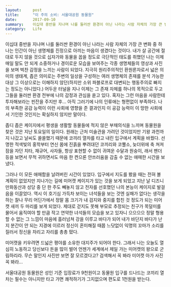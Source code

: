```yaml
---
layout:     post
title:      "이 주의 소비: 서울대공원 동물원"
date:       2017-09-10
summary:    이십대 중반을 지나며 나를 둘러싼 환경이 아닌 나라는 사람 자체의 가장 큰 변화 중 하나는 인간이 아닌 생명체를 진정으로 아끼는 마음이 생겼다는 것이다. 내가 살 공간에 절대로 두지 않을 것으로 십자가와 동물을 꼽을 정도로 극단적인 태도를 취했던 나는 이제 매일 말도 안 되게 소중하거나 경이로운 모습을 보여주는 각종 생명체들의 영상과 사진을 보며 벅찬 감정을 느끼는 사람이 되었다. 지극히 원리주의적인 환원론자로서 넓은 의미의 생태계, 좁은 의미로는 주변의 일상을 구성하는 여러 생명체의 존재를 분석 가능한 대상 그 이상으로는 이해하지 않던(하지만 소위 파블로프로 대변되는 행동주의로 빠지는 정도는 아니었다.) 어두운 터널을 지나 이제는 그 존재 자체를 하나의 목적으로 두고 그들을 둘러싼 환경 전부에 나의 감정과 관심을 쏟고 있다. 혹자는 그런 마음을 사람한테 투자해보라는 핀잔을 주지만 후... 아직 그러기에 나의 인류애는 형편없이 부족하다. 나의 부족한 공감 능력이 이런 사회에 영향을 준 결과인지 이 공감 능력이 이 망한 사회에서 기인한 것인지는 확실하지 않지만 말이다.
category:   Life
---
```


이십대 중반을 지나며 나를 둘러싼 환경이 아닌 나라는 사람 자체의 가장 큰 변화 중 하나는 인간이 아닌 생명체를 진정으로 아끼는 마음이 생겼다는 것이다. 내가 살 공간에 절대로 두지 않을 것으로 십자가와 동물을 꼽을 정도로 극단적인 태도를 취했던 나는 이제 매일 말도 안 되게 소중하거나 경이로운 모습을 보여주는 각종 생명체들의 영상과 사진을 보며 벅찬 감정을 느끼는 사람이 되었다. 지극히 원리주의적인 환원론자로서 넓은 의미의 생태계, 좁은 의미로는 주변의 일상을 구성하는 여러 생명체의 존재를 분석 가능한 대상 그 이상으로는 이해하지 않던(하지만 소위 파블로프로 대변되는 행동주의로 빠지는 정도는 아니었다.) 어두운 터널을 지나 이제는 그 존재 자체를 하나의 목적으로 두고 그들을 둘러싼 환경 전부에 나의 감정과 관심을 쏟고 있다. 혹자는 그런 마음을 사람한테 투자해보라는 핀잔을 주지만 후... 아직 그러기에 나의 인류애는 형편없이 부족하다. 나의 부족한 공감 능력이 이런 사회에 영향을 준 결과인지 이 공감 능력이 이 망한 사회에서 기인한 것인지는 확실하지 않지만 말이다.

좁디 좁은 케이지에서 평생을 생활할 동물들에 적지 않은 부채의식을 느끼며 동물원을 찾은 것은 지난 토요일의 일이다. 원래는 근처 미술관을 가려던 것이었지만 기왕 과천까지 나갔고 날씨도 쏠쏠했기 때문에 코끼리 열차를 타고 내린 입구에서 계획을 바꿨다. 선명한 적색빛의 홍학부터 연신 몸에 진흙을 뿌려대던 코끼리와 코뿔소, 늦더위에 축 쳐져 잠을 자던 치타, 재규어, 사자들, 항상 표현할 수 없이 귀여운 수달과 원숭이, 래서 팬더 등을 보면서 무척 귀하면서도 마음 한 켠으론 안쓰러움을 감출 수 없는 애매한 시간을 보냈다.

그러나 이 모든 애매함을 날려버린 시간이 있었다. 입구에서 지도를 봤을 때는 전혀 볼 계획이 없었지만 지나가는 길에 미어캣 케이지가 있는 것을 보게 되었고 지난 날 디즈니 만화동산과 성당 중 단 한 주도 빼놓지 않고 전자를 선호했던 나의 본능이 케이지로 발걸음을 이끌었다. 역시 이 호기심 가득차 보이는 녀석들을 보는 것엔 실패가 없다는 생각을 하는 찰나 무리 어딘가에서 정말 몸 크기가 내 검지와 중지를 합친 것 정도가 되는 미어캣 새끼 두 마리를 보게 되었다. 제대로 걷지도 못해 부모로 추정되는 친구가 목덜미를 물어서 움직여야 할 만큼 작고 연약한 녀석들의 모습을 보고 있자니 으으으으 정말 형용할 수 없는 그 느낌이 마음에 흘러넘쳐 강을 이루고 바다가 되어 내가 바단지 바다가 난지 분간이 안 되는 지경에 이르러 정신이 혼미해질 때쯤 느닷없이 익명의 꼬마가 소리를 질러서 정신을 차리고 자리를 총총 떴다.

미어캣을 키우려면 드넓은 평야를 소유한 대지주가 되어야 한다. 그래서 나는 오늘도 열심히 노동하고 당신보다 돈을 많이 벌어 언젠가 세계에서 제일 가는 미어캣의 왕으로 군림하리라. 무슨 말인지 사진만 보면 잘 모르겠다고? 검색해서 꼭 봐라 미어캣 아가 사진 꼭 봐라...

서울대공원 동물원은 성인 기준 입장료가 9천원이고 동물원 입구를 드나드는 코끼리 열차는 필수는 아니지만 타고 가면 쾌적하기가 그지없으며 편도로 1천원을 받는다.
